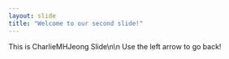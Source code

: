 ```yaml
---
layout: slide
title: "Welcome to our second slide!"
---
```

This is CharlieMHJeong Slide\n\n
Use the left arrow to go back!
